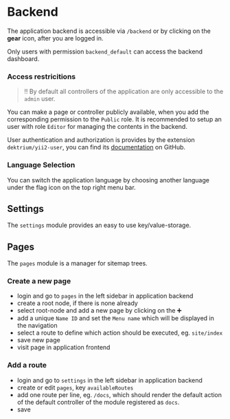 Backend
=======

The application backend is accessible via `/backend` or by clicking on the **gear** icon, after you are logged in.

Only users with permission `backend_default` can access the backend dashboard.

### Access restricitions

> :bangbang: By default all controllers of the application are only accessible to the `admin` user.

You can make a page or controller publicly available, when you add the corresponding permission to the `Public` role.
It is recommended to setup an user with role `Editor` for managing the contents in the backend.

User authentication and authorization is provides by the extension `dektrium/yii2-user`, you can find its 
[documentation](https://github.com/dektrium/yii2-user/blob/master/docs/README.md) on GitHub.

### Language Selection

You can switch the application language by choosing another language under the flag icon on the top right menu bar.


Settings
--------

The `settings` module provides an easy to use key/value-storage.


Pages
-----

The `pages` module is a manager for sitemap trees.

### Create a new page

- login and go to `pages` in the left sidebar in application backend
- create a root node, if there is none already
- select root-node and add a new page by clicking on the :heavy_plus_sign:
 - add a unique `Name ID` and set the `Menu name` which will be displayed in the navigation
 - select a route to define which action should be executed, eg. `site/index`
 - save new page
- visit page in application frontend

### Add a route

- login and go to `settings` in the left sidebar in application backend
- create or edit `pages`, key `availableRoutes`
- add one route per line, eg. `/docs`, which should render the default action of the default controller of the module
  registered as `docs`.
- save

